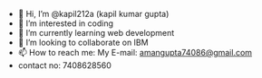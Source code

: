 - 👋 Hi, I’m @kapil212a (kapil kumar gupta)
- 👀 I’m interested in coding
- 🌱 I’m currently learning web development
- 💞️ I’m looking to collaborate on IBM
- 📫 How to reach me: My E-mail: amangupta74086@gmail.com
- contact no: 7408628560

<!---
kapil212a/kapil212a is a ✨ special ✨ repository because its `README.md` (this file) appears on your GitHub profile.
You can click the Preview link to take a look at your changes.
--->

